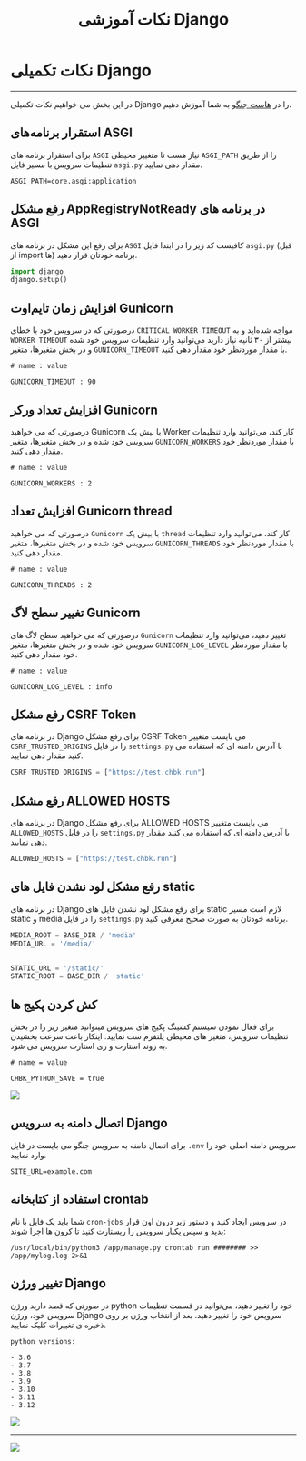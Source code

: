 ﻿---
title: "نکات آموزشی Django"
sidebar_label: "نکات تکمیلی"
description: "در این بخش می خواهیم نکات تکمیلی Django را در هاست جنگو به شما آموزش دهیم"
---

# نکات تکمیلی Django
---

در این بخش می خواهیم نکات تکمیلی Django را در [هاست جنگو](https://chabokan.net/cloud-hosting/python/django/) به شما آموزش دهیم.

## استقرار برنامه‌های ASGI

برای استقرار برنامه های `ASGI` نیاز هست تا متغییر محیطی `ASGI_PATH` را از طریق تنظیمات سرویس با مسیر فایل `asgi.py` مقدار دهی نمایید.

```properties
ASGI_PATH=core.asgi:application
```

## رفع مشکل AppRegistryNotReady در برنامه های ASGI

برای رفع این مشکل در برنامه های `ASGI` کافیست کد زیر را در ابتدا فایل `asgi.py` (قبل از import ها) برنامه خودتان قرار دهید.

```python
import django
django.setup()
```

## افزایش زمان تایم‌اوت Gunicorn

درصورتی که در سرویس خود با خطای `CRITICAL WORKER TIMEOUT` مواجه شده‌اید و به `WORKER TIMEOUT` بیشتر از ۳۰ ثانیه نیاز دارید می‌توانید وارد تنظیمات سرویس خود شده و در بخش متغیرها، متغیر `GUNICORN_TIMEOUT` با مقدار موردنظر خود مقدار دهی کنید.

```properties
# name : value

GUNICORN_TIMEOUT : 90
```

## افزایش تعداد ورکر Gunicorn

درصورتی که می خواهید Gunicorn با بیش یک Worker کار کند، می‌توانید وارد تنظیمات سرویس خود شده و در بخش متغیرها، متغیر `GUNICORN_WORKERS` با مقدار موردنظر خود مقدار دهی کنید.

```properties
# name : value

GUNICORN_WORKERS : 2
```

## افزایش تعداد Gunicorn thread

درصورتی که می خواهید `Gunicorn` با بیش یک `thread` کار کند، می‌توانید وارد تنظیمات سرویس خود شده و در بخش متغیرها، متغیر `GUNICORN_THREADS` با مقدار موردنظر خود مقدار دهی کنید.

```properties
# name : value

GUNICORN_THREADS : 2
```

## تغییر سطح لاگ Gunicorn

درصورتی که می خواهید سطح لاگ های `Gunicorn` تغییر دهید، می‌توانید وارد تنظیمات سرویس خود شده و در بخش متغیرها، متغیر `GUNICORN_LOG_LEVEL` با مقدار موردنظر خود مقدار دهی کنید.

```properties
# name : value

GUNICORN_LOG_LEVEL : info
```

## رفع مشکل CSRF Token

در برنامه های Django برای رفع مشکل CSRF Token می بایست متغییر `CSRF_TRUSTED_ORIGINS` را در فایل `settings.py` با آدرس دامنه ای که استفاده می کنید مقدار دهی نمایید.

```python
CSRF_TRUSTED_ORIGINS = ["https://test.chbk.run"]
```

## رفع مشکل ALLOWED HOSTS

در برنامه های Django برای رفع مشکل ALLOWED HOSTS می بایست متغییر `ALLOWED_HOSTS` را در فایل `settings.py` با آدرس دامنه ای که استفاده می کنید مقدار دهی نمایید.

```python
ALLOWED_HOSTS = ["https://test.chbk.run"]
```

## رفع مشکل لود نشدن فایل های static

در برنامه های Django برای رفع مشکل لود نشدن فایل های static لازم است مسیر static و media را در فایل `settings.py` برنامه خودتان به صورت صحیح معرفی کنید.

```python
MEDIA_ROOT = BASE_DIR / 'media'
MEDIA_URL = '/media/'


STATIC_URL = '/static/'
STATIC_ROOT = BASE_DIR / 'static'
```

## کش کردن پکیج ها

برای فعال نمودن سیستم کشینگ پکیج های سرویس میتوانید متغیر زیر را در بخش تنظیمات سرویس، متغیر های محیطی پلتفرم ست نمایید. اینکار باعث سرعت بخشیدن به روند استارت و ری استارت سرویس می شود.

```properties
# name = value

CHBK_PYTHON_SAVE = true
```

![](https://s1.chabokan.net/docs/images/elk-env.jpg)


## اتصال دامنه به سرویس Django

برای اتصال دامنه به سرویس جنگو می بایست در فایل `.env` سرویس دامنه اصلی خود را وارد نمایید.

```properties
SITE_URL=example.com
```

## استفاده از کتابخانه crontab

شما باید یک فایل با نام `cron-jobs` در سرویس ایجاد کنید و دستور زیر درون اون قرار بدید و سپس یکبار سرویس را ریستارت کنید تا کرون ها اجرا شوند:

```shell
/usr/local/bin/python3 /app/manage.py crontab run ######## >> /app/mylog.log 2>&1 

```

## تغییر ورژن Django

در صورتی که قصد دارید ورژن python خود را تغییر دهید، می‌توانید در قسمت تنظیمات سرویس خود، ورژن Django سرویس خود را تغییر دهید. بعد از انتخاب ورژن بر روی ذخیره ی تغییرات کلیک نمایید.

```text
python versions:

- 3.6
- 3.7
- 3.8
- 3.9
- 3.10
- 3.11
- 3.12
```

![](https://s1.chabokan.net/docs/images/django-python-version.png)

---
<a href="https://hub.chabokan.net/fa/services/create/django" ><img src="https://s1.chabokan.net/docs/images/django-banner.png" /></a>